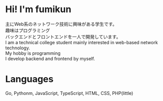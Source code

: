 # Hi! I'm fumikun
主にWeb系のネットワーク技術に興味がある学生です。  
趣味はプログラミング  
バックエンドとフロントエンドを一人で開発しています。  
I am a technical college student mainly interested in web-based network technology.  
My hobby is programming  
I develop backend and frontend by myself.  
# Languages
Go, Pythonm, JavaScript, TypeScript, HTML, CSS, PHP(little)
